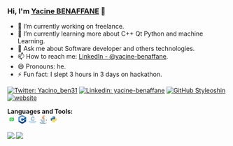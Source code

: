 ### Hi, I'm [Yacine BENAFFANE](https://styleoshin.github.io/portfolio/) 👋

<!--
**Styleoshin/Styleoshin** is a ✨ _special_ ✨ repository because its `README.md` (this file) appears on your GitHub profile.

Here are some ideas to get you started:
-->

- 🔭 I’m currently working on freelance.
- 🌱 I’m currently learning more about C++ Qt Python and machine Learning.
- 💬 Ask me about Software developer and others technologies.
- 📫 How to reach me: [LinkedIn - @yacine-benaffane](https://www.linkedin.com/in/yacine-benaffane/).
- 😄 Pronouns: he.
- ⚡ Fun fact: I slept 3 hours in 3 days on hackathon.

[![Twitter: Yacino_ben31](https://img.shields.io/twitter/follow/Yacino_ben31?style=social)](https://twitter.com/Yacino_ben31)
[![Linkedin: yacine-benaffane](https://img.shields.io/badge/-yacine_benaffane-blue?style=flat-square&logo=Linkedin&logoColor=white&link=https://www.linkedin.com/in/yacine-benaffane)](https://www.linkedin.com/in/yacine-benaffane)
[![GitHub Styleoshin](https://img.shields.io/github/followers/Styleoshin?label=follow&style=social)](https://github.com/Styleoshin)
[![website](https://img.shields.io/badge/Portfolio-Styleoshin-2648ff?style=flat-square&logo=google-chrome)](https://styleoshin.github.io/portfolio/)

**Languages and Tools:**  
<code><img height="20" src="https://raw.githubusercontent.com/github/explore/80688e429a7d4ef2fca1e82350fe8e3517d3494d/topics/qt/qt.png"></code>
<code><img height="20" src="https://raw.githubusercontent.com/github/explore/80688e429a7d4ef2fca1e82350fe8e3517d3494d/topics/cpp/cpp.png"></code>
<code><img height="20" src="https://raw.githubusercontent.com/github/explore/80688e429a7d4ef2fca1e82350fe8e3517d3494d/topics/c/c.png"></code>
<code><img height="20" src="https://raw.githubusercontent.com/github/explore/80688e429a7d4ef2fca1e82350fe8e3517d3494d/topics/java/java.png"></code>
<code><img height="20" src="https://raw.githubusercontent.com/github/explore/80688e429a7d4ef2fca1e82350fe8e3517d3494d/topics/python/python.png"></code>

<a href="https://github.com/iampawan">
  <img align="center" src="https://github-readme-stats.vercel.app/api/top-langs/?username=styleoshin&hide=css,html&langs_count=20&theme=tokyonight" />
</a>

<a href="https://github.com/iampawan">
  <img align="center" src="https://github-readme-stats.vercel.app/api?username=Styleoshin&count_private=true&show_icons=true&theme=tokyonight" />
</a>
